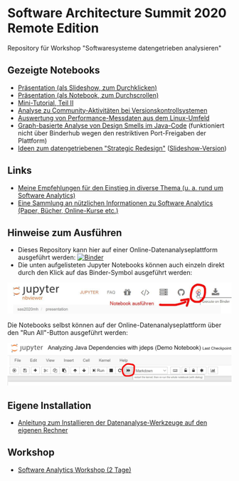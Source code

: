 # Software Architecture Summit 2020 Remote Edition

Repository für Workshop "Softwaresysteme datengetrieben analysieren"


## Gezeigte Notebooks

* [Präsentation (als Slideshow, zum Durchklicken)](https://nbviewer.jupyter.org/format/slides/github/innoq/sas2020mh/blob/master/presentation/Softwaresysteme%20datengetrieben%20analysieren.ipynb#/)
* [Präsentation (als Notebook, zum Durchscrollen)](https://nbviewer.jupyter.org/github/innoq/sas2020mh/blob/master/presentation/Softwaresysteme%20datengetrieben%20analysieren.ipynb#/)
* [Mini-Tutorial, Teil II](https://nbviewer.jupyter.org/github/innoq/sas2020mh/blob/master/tutorial/10%20pandas%20and%20matplotlib%20basics.ipynb)
* [Analyse zu Community-Aktivitäten bei Versionskontrollsystemen](https://nbviewer.jupyter.org/github/innoq/sas2020mh/blob/master/demos/Analyzing%20the%20community%20activity%20for%20version%20control%20systems.ipynb)
* [Auswertung von Performance-Messdaten aus dem Linux-Umfeld](https://nbviewer.jupyter.org/github/innoq/sas2020mh/blob/master/demos/Parsing%20and%20Analysing%20vmstat%20Data%20the%20Easy%20Way%20%28Demo%20Notebook%29.ipynb)
* [Graph-basierte Analyse von Design Smells im Java-Code](https://nbviewer.jupyter.org/github/innoq/sas2020mh/blob/master/demos/Graph-based%20Design%20Smells%20Analysis.ipynb) (funktioniert nicht über Binderhub wegen den restriktiven Port-Freigaben der Plattform)
* [Ideen zum datengetriebenen "Strategic Redesign"](https://nbviewer.jupyter.org/github/innoq/sas2020mh/blob/master/demos/Strategic%20Redesign.ipynb) ([Slideshow-Version](https://nbviewer.jupyter.org/format/slides/github/innoq/sas2020mh/blob/master/demos/Strategic%20Redesign.ipynb))

## Links

* [Meine Empfehlungen für den Einstieg in diverse Thema (u. a. rund um Software Analytics)](https://www.feststelltaste.de/category/top5/)
* [Eine Sammlung an nützlichen Informationen zu Software Analytics (Paper, Bücher, Online-Kurse etc.)](<https://github.com/feststelltaste/awesome-software-analytics/>)


## Hinweise zum Ausführen

- Dieses Repository kann hier auf einer Online-Datenanalyseplattform ausgeführt werden: [![Binder](http://mybinder.org/badge.svg)](http://mybinder.org/repo/innoq/sas2020mh)
- Die unten aufgelisteten Jupyter Notebooks können auch einzeln direkt durch den Klick auf das Binder-Symbol ausgeführt werden: 

![](assets/binderhub_start.jpg)

Die Notebooks selbst können auf der Online-Datenanalyseplattform über den "Run All"-Button ausgeführt werden:

![](assets/run_all.jpg)

## Eigene Installation

* [Anleitung zum Installieren der Datenanalyse-Werkzeuge auf den eigenen Rechner](https://www.feststelltaste.de/saw/)

## Workshop

* [Software Analytics Workshop (2 Tage)](https://www.feststelltaste.de/software-analytics-workshop/)
